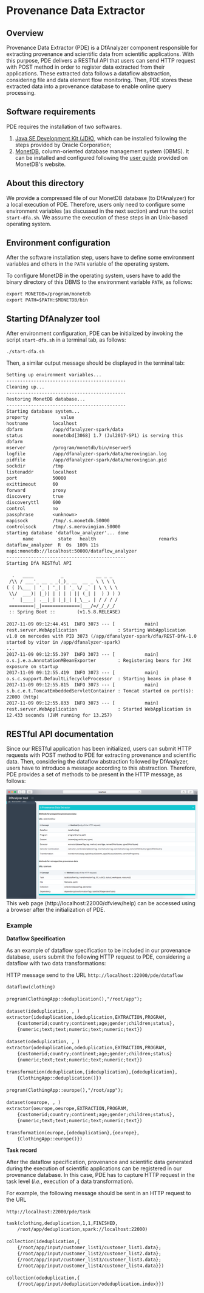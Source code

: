 # Provenance Data Extractor

## Overview

Provenance Data Extractor (PDE) is a DfAnalyzer component responsible for extracting provenance and scientific data from scientific applications. With this purpose, PDE delivers a RESTful API that users can send HTTP request with POST method in order to register data extracted from their applications. These extracted data follows a dataflow abstraction, considering file and data element flow monitoring. Then, PDE stores these extracted data into a provenance database to enable online query processing.

## Software requirements

PDE requires the installation of two softwares. 

1. [Java SE Development Kit (JDK)](http://www.oracle.com/technetwork/java/javase/downloads/index.html), which can be installed following the steps provided by Oracle Corporation;
2. [MonetDB](https://www.monetdb.org/Home), column-oriented database management system (DBMS). It can be installed and configured following the [user guide](https://www.monetdb.org/Documentation/UserGuide) provided on MonetDB's website.

## About this directory

We provide a compressed file of our MonetDB database (to DfAnalyzer) for a local execution of PDE. Therefore, users only need to configure some environment variables (as discussed in the next section) and run the script `start-dfa.sh`. We assume the execution of these steps in an Unix-based operating system.

## Environment configuration

After the software installation step, users have to define some environment variables and others in the `PATH` variable of the operating system.

To configure MonetDB in the operating system, users have to add the binary directory of this DBMS to the environment variable `PATH`, as follows:

```
export MONETDB=/program/monetdb
export PATH=$PATH:$MONETDB/bin
```

## Starting DfAnalyzer tool

After environment configuration, PDE can be initialized by invoking the script `start-dfa.sh` in a terminal tab, as follows:

```
./start-dfa.sh
```

Then, a similar output message should be displayed in the terminal tab:

```
Setting up environment variables...
--------------------------------------------
Cleaning up...
--------------------------------------------
Restoring MonetDB database...
--------------------------------------------
Starting database system...
property            value
hostname         localhost
dbfarm           /app/dfanalyzer-spark/data
status           monetdbd[3068] 1.7 (Jul2017-SP1) is serving this dbfarm
mserver          /program/monetdb/bin/mserver5
logfile          /app/dfanalyzer-spark/data/merovingian.log
pidfile          /app/dfanalyzer-spark/data/merovingian.pid
sockdir          /tmp
listenaddr       localhost
port             50000
exittimeout      60
forward          proxy
discovery        true
discoveryttl     600
control          no
passphrase       <unknown>
mapisock         /tmp/.s.monetdb.50000
controlsock      /tmp/.s.merovingian.50000
starting database 'dataflow_analyzer'... done
      name         state   health                       remarks
dataflow_analyzer  R  0s  100% 11s  mapi:monetdb://localhost:50000/dataflow_analyzer
--------------------------------------------
Starting DfA RESTful API

  .   ____          _            __ _ _
 /\\ / ___'_ __ _ _(_)_ __  __ _ \ \ \ \
( ( )\___ | '_ | '_| | '_ \/ _` | \ \ \ \
 \\/  ___)| |_)| | | | | || (_| |  ) ) ) )
  '  |____| .__|_| |_|_| |_\__, | / / / /
 =========|_|==============|___/=/_/_/_/
 :: Spring Boot ::        (v1.5.8.RELEASE)

2017-11-09 09:12:44.451  INFO 3073 --- [           main] rest.server.WebApplication               : Starting WebApplication v1.0 on mercedes with PID 3073 (/app/dfanalyzer-spark/dfa/REST-DfA-1.0 started by vitor in /app/dfanalyzer-spark)
...
2017-11-09 09:12:55.397  INFO 3073 --- [           main] o.s.j.e.a.AnnotationMBeanExporter        : Registering beans for JMX exposure on startup
2017-11-09 09:12:55.419  INFO 3073 --- [           main] o.s.c.support.DefaultLifecycleProcessor  : Starting beans in phase 0
2017-11-09 09:12:55.815  INFO 3073 --- [           main] s.b.c.e.t.TomcatEmbeddedServletContainer : Tomcat started on port(s): 22000 (http)
2017-11-09 09:12:55.833  INFO 3073 --- [           main] rest.server.WebApplication               : Started WebApplication in 12.433 seconds (JVM running for 13.257)
```

## RESTful API documentation

Since our RESTful application has been initialized, users can submit HTTP requests with POST method to PDE for extracting provenance and scientific data. Then, considering the dataflow abstraction followed by DfAnalyzer, users have to introduce a message according to this abstraction. Therefore, PDE provides a set of methods to be present in the HTTP message, as follows:

![PDE restful services](../../../img/dfa-docs-pde.png)
This web page (http://localhost:22000/dfview/help) can be accessed using a browser after the initialization of PDE.

### **Example**

**Dataflow Specification**

As an example of dataflow specification to be included in our provenance database, users submit the following HTTP request to PDE, considering a dataflow with two data transformations:

HTTP message send to the URL `http://localhost:22000/pde/dataflow`

```
dataflow(clothing)

program(ClothingApp::deduplication(),"/root/app");

dataset(ideduplication, , )
extractor(ideduplication,ideduplication,EXTRACTION,PROGRAM,
	{customerid;country;continent;age;gender;children;status},
	{numeric;text;text;numeric;text;numeric;text})

dataset(odeduplication, , )
extractor(odeduplication,odeduplication,EXTRACTION,PROGRAM,
	{customerid;country;continent;age;gender;children;status}
	{numeric;text;text;numeric;text;numeric;text})

transformation(deduplication,{ideduplication},{odeduplication},
	{ClothingApp::deduplication()})

program(ClothingApp::europe(),"/root/app");

dataset(oeurope, , )
extractor(oeurope,oeurope,EXTRACTION,PROGRAM,
	{customerid;country;continent;age;gender;children;status},
	{numeric;text;text;numeric;text;numeric;text})

transformation(europe,{odeduplication},{oeurope},
	{ClothingApp::europe()})
```

**Task record**

After the dataflow specification, provenance and scientific data generated during the execution of scientific applications can be registered in our provenance database. In this case, PDE has to capture HTTP request in the task level (*i.e.*, execution of a data transformation).

For example, the following message should be sent in an HTTP request to the URL

`http://localhost:22000/pde/task`

```
task(clothing,deduplication,1,1,FINISHED,
	/root/app/deduplication,spark://localhost:22000)

collection(ideduplication,{
	{/root/app/input/customer_list1/customer_list1.data};
	{/root/app/input/customer_list2/customer_list2.data};
	{/root/app/input/customer_list3/customer_list3.data};
	{/root/app/input/customer_list4/customer_list4.data}})

collection(odeduplication,{
	{/root/app/input/deduplication/odeduplication.index}})
```

